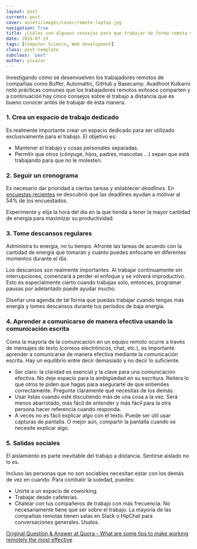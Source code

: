 ```yaml
---
layout: post
current: post
cover: assets/images/cover/remote-laptop.jpg
navigation: True
title: ¿Cuáles son algunos consejos para que trabajar de forma remota sea lo más efectivo?
date: 2018-07-19
tags: [Computer Science, Web development]
class: post-template
subclass: 'post'
author: eleazar
---
```


Investigando cómo se desenvuelven los trabajadores remotos de compañías como Buffer, Automattic, GitHub y Basecamp. Avadhoot Kulkarni notó prácticas comunes que los trabajadores remotos exitosos comparten y a continuación hay cinco consejos sobre el trabajo a distancia que es bueno conocer antes de trabajar de ésta manera.

### 1. Crea un espacio de trabajo dedicado

Es realmente importante crear un espacio dedicado para ser utilizado exclusivamente para el trabajo. El objetivo es:

- Mantener el trabajo y cosas personales separadas.
- Permitir que otros (cónyuge, hijos, padres, mascotas ...) sepan que está trabajando para que no le molesten.

### 2. Seguir un cronograma

Es necesario dar prioridad a ciertas tareas y establecer _deadlines_. En [encuestas recientes](https://www.wrike.com/blog/10-encouraging-productivity-proverbs-for-your-office-wall-part-2/) se descubrió que las deadlines ayudan a motivar al 54% de los encuestados.

Experimente y elija la hora del día en la que tienda a tener la mayor cantidad de energía para maximizar su productividad.

### 3. Tome descansos regulares

Administra tu energía, no tu tiempo. Afronte las tareas de acuerdo con la cantidad de energia que tomarán y cuánto puedes enfocarte en diferentes momentos durante el día.

Los descansos son realmente importantes. Al trabajar continuamente sin interrupciones, comenzará a perder el enfoque y se volverá improductivo. Esto es especialmente cierto cuando trabajas solo, entonces, programar pausas por adelantado puede ayudar mucho.

Diseñar una agenda de tal forma que puedas trabajar cuando tengas más energía y tomes descansos durante tus períodos de baja energía.

### 4. Aprender a comunicarse de manera efectiva usando la comunicación escrita

Como la mayoría de la comunicación en un equipo remoto ocurre a través de mensajes de texto (correos electrónicos, chat, etc.), es importante aprender a comunicarse de manera efectiva mediante la comunicación escrita. Hay un equilibrio entre decir demasiado y no decir lo suficiente.

- Ser claro: la claridad es esencial y la clave para una comunicación efectiva. No deje espacio para la ambigüedad en su escritura. Reitera lo que otros te piden que hagas para asegurarte de que entiendes correctamente. Pregunta claramente qué necesitas de los demás.
- Usar listas cuando esté discutiendo más de una cosa a la vez. Será menos abarrotado, más fácil de entender y más fácil para la otra persona hacer referencia cuando responda.
- A veces no es fácil explicar algo con el texto. Puede ser útil usar capturas de pantalla. O mejor aún, compartir la pantalla cuando se necesite explicar algo.

### 5. Salidas sociales

El aislamiento es parte inevitable del trabajo a distancia. Sentirse aislado no lo es.

Incluso las personas que no son sociables necesitan estar con los demás de vez en cuando. Para combatir la soledad, puedes:

- Unirte a un espacio de coworking.
- Trabajar desde cafeterías.
- Chatear con tus compañeros de trabajo con más frecuencia. No necesariamente tiene que ser sobre el trabajo. La mayoría de las compañías remotas tienen salas en Slack o HipChat para conversaciones generales. Usalos.

[Original Question & Answer at Quora - What are some tips to make working remotely the most effective](https://www.quora.com/What-are-some-tips-to-make-working-remotely-the-most-effective)